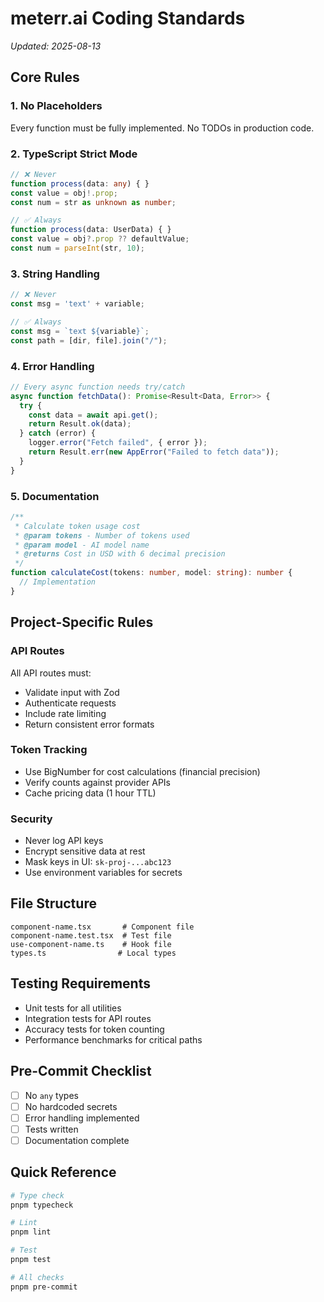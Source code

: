 # meterr.ai Coding Standards
*Updated: 2025-08-13*

## Core Rules

### 1. **No Placeholders**
Every function must be fully implemented. No TODOs in production code.

### 2. **TypeScript Strict Mode**
```typescript
// ❌ Never
function process(data: any) { }
const value = obj!.prop;
const num = str as unknown as number;

// ✅ Always
function process(data: UserData) { }
const value = obj?.prop ?? defaultValue;
const num = parseInt(str, 10);
```

### 3. **String Handling**
```typescript
// ❌ Never
const msg = 'text' + variable;

// ✅ Always  
const msg = `text ${variable}`;
const path = [dir, file].join("/");
```

### 4. **Error Handling**
```typescript
// Every async function needs try/catch
async function fetchData(): Promise<Result<Data, Error>> {
  try {
    const data = await api.get();
    return Result.ok(data);
  } catch (error) {
    logger.error("Fetch failed", { error });
    return Result.err(new AppError("Failed to fetch data"));
  }
}
```

### 5. **Documentation**
```typescript
/**
 * Calculate token usage cost
 * @param tokens - Number of tokens used
 * @param model - AI model name
 * @returns Cost in USD with 6 decimal precision
 */
function calculateCost(tokens: number, model: string): number {
  // Implementation
}
```

## Project-Specific Rules

### API Routes
All API routes must:
- Validate input with Zod
- Authenticate requests
- Include rate limiting
- Return consistent error formats

### Token Tracking
- Use BigNumber for cost calculations (financial precision)
- Verify counts against provider APIs
- Cache pricing data (1 hour TTL)

### Security
- Never log API keys
- Encrypt sensitive data at rest
- Mask keys in UI: `sk-proj-...abc123`
- Use environment variables for secrets

## File Structure

```
component-name.tsx       # Component file
component-name.test.tsx  # Test file
use-component-name.ts    # Hook file
types.ts                # Local types
```

## Testing Requirements

- Unit tests for all utilities
- Integration tests for API routes
- Accuracy tests for token counting
- Performance benchmarks for critical paths

## Pre-Commit Checklist

- [ ] No `any` types
- [ ] No hardcoded secrets
- [ ] Error handling implemented
- [ ] Tests written
- [ ] Documentation complete

## Quick Reference

```bash
# Type check
pnpm typecheck

# Lint
pnpm lint

# Test
pnpm test

# All checks
pnpm pre-commit
```